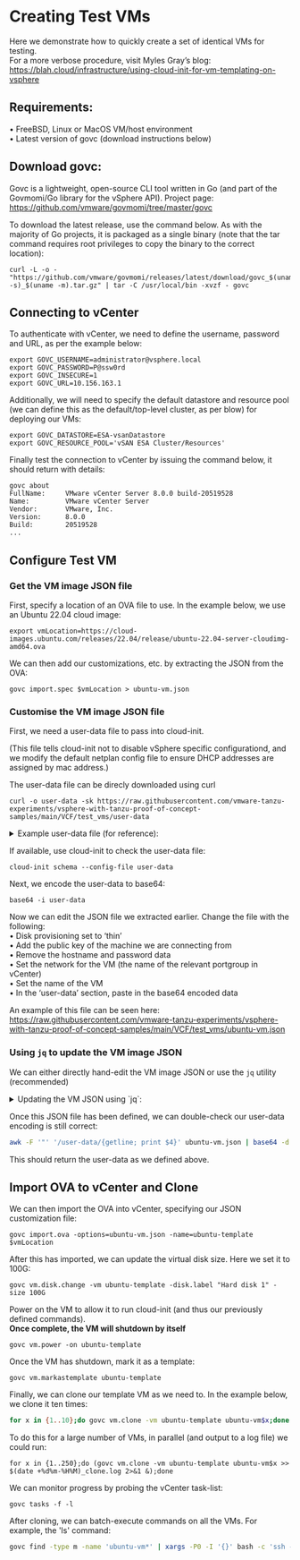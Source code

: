 # Creating Test VMs
Here we demonstrate how to quickly create a set of identical VMs for testing.<br>
For a more verbose procedure, visit Myles Gray’s blog: 
https://blah.cloud/infrastructure/using-cloud-init-for-vm-templating-on-vsphere

## Requirements:
•	FreeBSD, Linux or MacOS VM/host environment<br>
•	Latest version of govc (download instructions below)

## Download govc:
Govc is a lightweight, open-source CLI tool written in Go (and part of the Govmomi/Go library for the vSphere API). Project page: https://github.com/vmware/govmomi/tree/master/govc<br>

To download the latest release, use the command below. As with the majority of Go projects, it is packaged as a single binary (note that the tar command requires root privileges to copy the binary to the correct location):

``` 
curl -L -o - "https://github.com/vmware/govmomi/releases/latest/download/govc_$(uname -s)_$(uname -m).tar.gz" | tar -C /usr/local/bin -xvzf - govc
```

## Connecting to vCenter
To authenticate with vCenter, we need to define the username, password and URL, as per the example below:
``` 
export GOVC_USERNAME=administrator@vsphere.local 
export GOVC_PASSWORD=P@ssw0rd
export GOVC_INSECURE=1
export GOVC_URL=10.156.163.1 
```

Additionally, we will need to specify the default datastore and resource pool (we can define this as the default/top-level cluster, as per blow) for deploying our VMs:
```
export GOVC_DATASTORE=ESA-vsanDatastore
export GOVC_RESOURCE_POOL='vSAN ESA Cluster/Resources'
```

Finally test the connection to vCenter by issuing the command below, it should return with details:
```
govc about
FullName:     VMware vCenter Server 8.0.0 build-20519528
Name:         VMware vCenter Server
Vendor:       VMware, Inc.
Version:      8.0.0
Build:        20519528
...
```


## Configure Test VM

### Get the VM image JSON file
First, specify a location of an OVA file to use. In the example below, we use an Ubuntu 22.04 cloud image:

```
export vmLocation=https://cloud-images.ubuntu.com/releases/22.04/release/ubuntu-22.04-server-cloudimg-amd64.ova
```


We can then add our customizations, etc. by extracting the JSON from the OVA:

```
govc import.spec $vmLocation > ubuntu-vm.json
```

### Customise the VM image JSON file

First, we need a user-data file to pass into cloud-init.

(This file tells cloud-init not to disable vSphere specific configurationd, and we modify the default netplan config file to ensure DHCP addresses are assigned by mac address.)

The user-data file can be direcly downloaded using curl
```
curl -o user-data -sk https://raw.githubusercontent.com/vmware-tanzu-experiments/vsphere-with-tanzu-proof-of-concept-samples/main/VCF/test_vms/user-data
```

<details>
  <summary> 
  Example user-data file (for reference): 
  </summary>
  
  ```
  #cloud-config
runcmd:
  - 'echo "disable_vmware_customization: false" >> /etc/cloud/cloud.cfg'
  - echo -n > /etc/machine-id
  - |
    sed -i '' -e 's/match.*/dhcp-identifier: mac/g' -e '/mac/q' /etc/netplan/50-cloud-init.yaml
final_message: "The system is prepped, after $UPTIME seconds"
power_state:
  timeout: 30
  mode: poweroff
  ```

  </details>

If available, use cloud-init to check the user-data file:

```
cloud-init schema --config-file user-data
```


Next, we encode the user-data to base64:
```
base64 -i user-data
```

Now we can edit the JSON file we extracted earlier. Change the file with the following:<br>
•	Disk provisioning set to ‘thin’<br>
•	Add the public key of the machine we are connecting from<br>
•	Remove the hostname and password data<br>
•	Set the network for the VM (the name of the relevant portgroup in vCenter)<br>
•	Set the name of the VM<br>
•	In the ‘user-data’ section, paste in the  base64 encoded data<br>

An example of this file can be seen here:
https://raw.githubusercontent.com/vmware-tanzu-experiments/vsphere-with-tanzu-proof-of-concept-samples/main/VCF/test_vms/ubuntu-vm.json

### Using `jq` to update the VM image JSON
We can either directly hand-edit the VM image JSON or use the `jq` utility (recommended)
<details>
  <summary> 
  Updating the VM JSON using `jq`: 
  </summary>
  
For example, we can update the `user-data`:

```bash
jq --arg udata "$(base64 -i user-data)" '(.PropertyMapping[] | select(.Key=="user-data")).Value |= $udata' ubuntu-vm.json > ubuntu-vm-updated.json
```

We can add the public key, stored locally:
  
```
jq --arg pubkey "$(cat ~/.ssh/id_rsa.pub)" '(.PropertyMapping[] | select(.Key=="public-keys")).Value |= $pubkey' ubuntu-vm-updated.json > ubuntu-vm-updated-1.json
```
  
Or we could add a public key stored in a user's github profile: <br>
  **N.B.: REPLACE WITH DESIRED `USER`!**

```bash
jq --arg pubkey "$(curl -sk https://api.github.com/users/darkmesh-b/keys | jq -r '.[].key')" '(.PropertyMapping[] | select(.Key=="public-keys")).Value |= $pubkey' ubuntu-vm-updated.json > ubuntu-vm-updated-1.json
```
Add the virtual network that the VM will use <br>
***replace with the relevant portgroup in your environment***

```bash
jq --arg network "DSwitch-DHCP" '(.NetworkMapping[] | select(.Name=="VM Network")).Network |= $network' ubuntu-vm-updated-1.json > ubuntu-vm-updated-2.json
```
  
Finally, consolidate these changes by overwriting the original json:  

```bash
mv ubuntu-vm-updated-2.json ubuntu-vm.json
```

</details>


Once this JSON file has been defined, we can double-check our user-data encoding is still correct:

```bash
awk -F '"' '/user-data/{getline; print $4}' ubuntu-vm.json | base64 -d''
```


This should return the user-data as we defined above.


## Import OVA to vCenter and Clone
We can then import the OVA into vCenter, specifying our JSON customization file:

```
govc import.ova -options=ubuntu-vm.json -name=ubuntu-template $vmLocation
```


After this has imported, we can update the virtual disk size. Here we set it to 100G:

```
govc vm.disk.change -vm ubuntu-template -disk.label "Hard disk 1" -size 100G
```


Power on the VM to allow it to run cloud-init (and thus our previously defined commands). <br>
**Once complete, the VM will shutdown by itself**

```
govc vm.power -on ubuntu-template
```


Once the VM has shutdown, mark it as a template:

```
govc vm.markastemplate ubuntu-template
```


Finally, we can clone our template VM as we need to. In the example below, we clone it ten times:

```bash
for x in {1..10};do govc vm.clone -vm ubuntu-template ubuntu-vm$x;done
```

To do this for a large number of VMs, in parallel (and output to a log file) we could run:

```
for x in {1..250};do (govc vm.clone -vm ubuntu-template ubuntu-vm$x >> $(date +%d%m-%H%M)_clone.log 2>&1 &);done
```

We can monitor progress by probing the vCenter task-list:

```
govc tasks -f -l
```

After cloning, we can batch-execute commands on all the VMs. For example, the 'ls' command:

```bash
govc find -type m -name 'ubuntu-vm*' | xargs -P0 -I '{}' bash -c 'ssh -o "StrictHostKeyChecking=no" ubuntu@$(govc vm.ip {}) ls'
```

